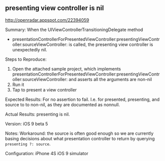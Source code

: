 ## presenting view controller is nil

http://openradar.appspot.com/22394059

Summary:
When the UIViewControllerTransitioningDelegate method 
- presentationControllerForPresentedViewController:presentingViewController:sourceViewController: is called, the presenting view controller is unexpectedly nil.

Steps to Reproduce:
1. Open the attached sample project, which implements presentationControllerForPresentedViewController:presentingViewController:sourceViewController: and asserts all the arguments are non-nil
2. Run it
3. Tap to present a view controller

Expected Results:
For no assertion to fail. I.e. for presented, presenting, and source to to non-nil, as they are documented as nonnull.

Actual Results:
presenting is nil.

Version:
iOS 9 beta 5

Notes:
Workaround: the source is often good enough so we are currently basing decisions about what presentation controller to return by querying `presenting ?: source`.

Configuration:
iPhone 4S iOS 9 simulator
